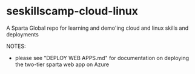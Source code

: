 # seskillscamp-cloud-linux
A Sparta Global repo for learning and demo'ing cloud and linux skills and deployments



NOTES:

- please see "DEPLOY WEB APPS.md" for documentation on deploying the two-tier sparta web app on Azure

